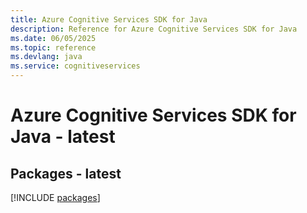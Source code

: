 ```yaml
---
title: Azure Cognitive Services SDK for Java
description: Reference for Azure Cognitive Services SDK for Java
ms.date: 06/05/2025
ms.topic: reference
ms.devlang: java
ms.service: cognitiveservices
---
```

# Azure Cognitive Services SDK for Java - latest
## Packages - latest
[!INCLUDE [packages](cognitive-services-index.md)]